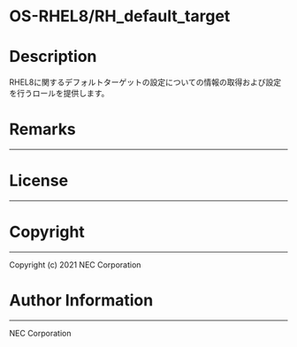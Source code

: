 OS-RHEL8/RH_default_target
=======================================================
# Description
RHEL8に関するデフォルトターゲットの設定についての情報の取得および設定を行うロールを提供します。

# Remarks
-------

# License
-------

# Copyright
---------
Copyright (c) 2021 NEC Corporation

# Author Information
------------------
NEC Corporation
